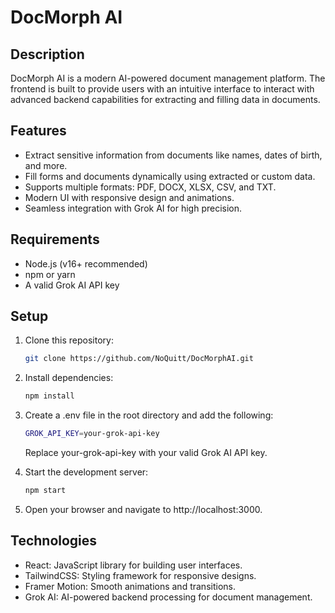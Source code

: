 # DocMorph AI

## Description
DocMorph AI is a modern AI-powered document management platform. The frontend is built to provide users with an intuitive interface to interact with advanced backend capabilities for extracting and filling data in documents.

## Features
- Extract sensitive information from documents like names, dates of birth, and more.
- Fill forms and documents dynamically using extracted or custom data.
- Supports multiple formats: PDF, DOCX, XLSX, CSV, and TXT.
- Modern UI with responsive design and animations.
- Seamless integration with Grok AI for high precision.

## Requirements
- Node.js (v16+ recommended)
- npm or yarn
- A valid Grok AI API key

## Setup
1. Clone this repository:
    ```bash
    git clone https://github.com/NoQuitt/DocMorphAI.git
    ```

2. Install dependencies:
    ```bash
    npm install
    ```

3. Create a .env file in the root directory and add the following:
    ```bash
    GROK_API_KEY=your-grok-api-key
    ```
    Replace your-grok-api-key with your valid Grok AI API key.

5. Start the development server:
    ```bash
    npm start
    ```

6. Open your browser and navigate to http://localhost:3000.

## Technologies
- React: JavaScript library for building user interfaces.
- TailwindCSS: Styling framework for responsive designs.
- Framer Motion: Smooth animations and transitions.
- Grok AI: AI-powered backend processing for document management.